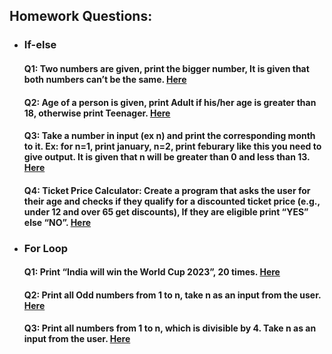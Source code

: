 ## Homework Questions: 

- ### If-else
  #### Q1: Two numbers are given, print the bigger number, It is given that both numbers can’t be the same. [Here](https://github.com/ArhanBytes/Rohit-Negi-CPP-DSA-Course/blob/main/Lectures/Lecture_004/Homework/ifElse/Q1.cpp)
  #### Q2: Age of a person is given, print Adult if his/her age is greater than 18, otherwise print Teenager. [Here](https://github.com/ArhanBytes/Rohit-Negi-CPP-DSA-Course/blob/main/Lectures/Lecture_004/Homework/ifElse/Q2.cpp)
  #### Q3: Take a number in input (ex n) and print the corresponding month to it. Ex: for n=1, print january, n=2, print feburary like this you need to give output. It is given that n will be greater than 0 and less than 13. [Here](https://github.com/ArhanBytes/Rohit-Negi-CPP-DSA-Course/blob/main/Lectures/Lecture_004/Homework/ifElse/Q3.cpp)
  #### Q4: Ticket Price Calculator: Create a program that asks the user for their age and checks if they qualify for a discounted ticket price (e.g., under 12 and over 65 get discounts), If they are eligible print “YES” else “NO”. [Here](https://github.com/ArhanBytes/Rohit-Negi-CPP-DSA-Course/blob/main/Lectures/Lecture_004/Homework/ifElse/Q4.cpp)

- ### For Loop
  #### Q1: Print “India will win the World Cup 2023”, 20 times. [Here](https://github.com/ArhanBytes/Rohit-Negi-CPP-DSA-Course/blob/main/Lectures/Lecture_004/Homework/loop/Q1.cpp)
  #### Q2: Print all Odd numbers from 1 to n, take n as an input from the user. [Here](https://github.com/ArhanBytes/Rohit-Negi-CPP-DSA-Course/blob/main/Lectures/Lecture_004/Homework/loop/Q2.cpp)
  #### Q3: Print all numbers from 1 to n, which is divisible by 4. Take n as an input from the user. [Here](https://github.com/ArhanBytes/Rohit-Negi-CPP-DSA-Course/blob/main/Lectures/Lecture_004/Homework/loop/Q3.cpp)

